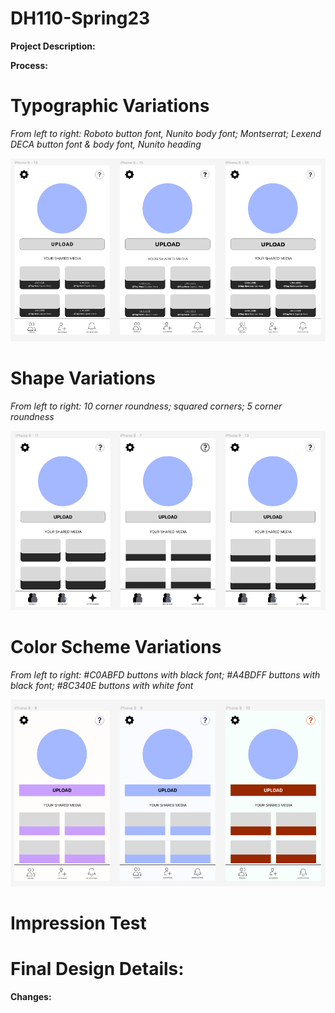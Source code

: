 # DH110-Spring23

**Project Description:** 

**Process:**

# **Typographic Variations**
*From left to right: Roboto button font, Nunito body font; Montserrat; Lexend DECA button font & body font, Nunito heading* 

![Three wireframes with different fonts](https://github.com/aergithub/DH110-Spring23/blob/7442829152464d790c81617e17f9dc129b8077e5/ASSN06/Screen%20Shot%202023-05-15%20at%2010.29.14%20PM.png) 
# **Shape Variations**
*From left to right: 10 corner roundness; squared corners; 5 corner roundness*

![Three wireframes with different shaped affordances](https://github.com/aergithub/DH110-Spring23/blob/386f77f08156631784496846f181b0e734daa4ac/ASSN06/Screen%20Shot%202023-05-15%20at%209.56.07%20PM.png)
# **Color Scheme Variations**
*From left to right: #C0ABFD buttons with black font; #A4BDFF buttons with black font; #8C340E buttons with white font*

![Three wireframes with purple, blue, and orange color schemes](https://github.com/aergithub/DH110-Spring23/blob/52dc4c8df47e78e26f99d8748082dc7db3e2ff15/ASSN06/Screen%20Shot%202023-05-15%20at%209.49.01%20PM.png)

# **Impression Test**

# **Final Design Details:**

**Changes:**
